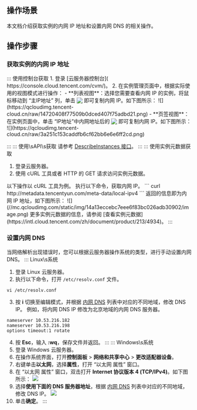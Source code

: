 ## 操作场景
本文档介绍获取实例的内网 IP 地址和设置内网 DNS 的相关操作。

## 操作步骤
### 获取实例的内网 IP 地址
<dx-tabs>
::: 使用控制台获取
1. 登录 [云服务器控制台]( https://console.cloud.tencent.com/cvm/)。
2. 在实例管理页面中，根据实际使用的视图模式进行操作：
   - **列表视图**：选择您需要查看内网 IP 的实例，将鼠标移动到 “主IP地址” 列，单击 <img src="https://main.qcloudimg.com/raw/6603ab4f907562addb1c01596c6296cd.png" style="margin: -3px 0px;"> 即可复制内网 IP。如下图所示：
   ![](https://qcloudimg.tencent-cloud.cn/raw/14720408f77509b0dced407f75adbd21.png)
 - **页签视图**：在实例页面中，单击 “IP地址”中内网地址后的 <img src="https://main.qcloudimg.com/raw/6603ab4f907562addb1c01596c6296cd.png" style="margin: -3px 0px;"> 即可复制内网 IP。如下图所示：
![](https://qcloudimg.tencent-cloud.cn/raw/3a251c153caddfb6cf62bb6e6e6ff2cd.png)

:::
::: 使用\sAPI\s获取
请参考 [DescribeInstances 接口](https://intl.cloud.tencent.com/zh/document/product/213/33258)。
:::
::: 使用实例元数据获取
1. 登录云服务器。
2. 使用 cURL 工具或者 HTTP 的 GET 请求访问实例元数据。
<dx-alert infotype="explain" title="">
以下操作以 cURL 工具为例。
</dx-alert>
执行以下命令，获取内网 IP。
```
curl http://metadata.tencentyun.com/meta-data/local-ipv4
``` 返回的信息即为内网 IP 地址，如下图所示：
![](//mc.qcloudimg.com/static/img/14a13eccebc7eee6f83bc026adb30902/image.png)
更多实例元数据的信息，请参阅 [查看实例元数据](https://intl.cloud.tencent.com/zh/document/product/213/4934)。
:::
</dx-tabs>

### 设置内网 DNS 
当网络解析出现错误时，您可以根据云服务器操作系统的类型，进行手动设置内网 DNS。
<dx-tabs>
::: Linux\s系统
1. 登录 Linux 云服务器。
2. 执行以下命令，打开 `/etc/resolv.conf` 文件。
```
vi /etc/resolv.conf
```
3. 按 **i** 切换至编辑模式，并根据 [内网 DNS](https://intl.cloud.tencent.com/zh/document/product/213/5225?from_cn_redirect=1#.E5.86.85.E7.BD.91-dns) 列表中对应的不同地域，修改 DNS IP。
例如，将内网 DNS IP 修改为北京地域的内网 DNS 服务器。
```
nameserver 10.53.216.182
nameserver 10.53.216.198
options timeout:1 rotate
```
4. 按 **Esc**，输入 **:wq**，保存文件并返回。
:::
::: Windows\s系统
1. 登录 Windows 云服务器。
2. 在操作系统界面，打开**控制面板** > **网络和共享中心** > **更改适配器设备**。
3. 右键单击**以太网**，选择**属性**，打开 “以太网 属性” 窗口。
4. 在 “以太网 属性” 窗口，双击打开 **Internet 协议版本 4 (TCP/IPv4)**。如下图所示：
![](https://main.qcloudimg.com/raw/1eef10b5919ba4db272fa0fc21fb1702.png)
5. 选择**使用下面的 DNS 服务器地址**，根据 [内网 DNS](https://intl.cloud.tencent.com/zh/document/product/213/5225?from_cn_redirect=1#.E5.86.85.E7.BD.91-dns) 列表中对应的不同地域，修改 DNS IP。
![](https://main.qcloudimg.com/raw/1eef10b5919ba4db272fa0fc21fb1702.png)
6. 单击**确定**。
:::
</dx-tabs>
